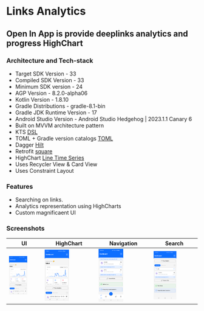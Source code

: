 # Links Analytics

## Open In App is provide deeplinks analytics and progress HighChart

### Architecture and Tech-stack
* Target SDK Version - 33
* Compiled SDK Version - 33
* Minimum SDK version - 24
* AGP Version - 8.2.0-alpha06
* Kotlin Version - 1.8.10
* Gradle Distributions - gradle-8.1-bin
* Gradle JDK Runtime Version - 17
* Android Studio Version - Android Studio Hedgehog | 2023.1.1 Canary 6
* Built on MVVM architecture pattern
* KTS [DSL](https://developer.android.com/build/migrate-to-kotlin-dsl)
* TOML + Gradle version catalogs [TOML](https://funkymuse.dev/posts/toml-gradle)
* Dagger [Hilt](https://dagger.dev/hilt)
* Retrofit [square](https://square.github.io/retrofit)
* HighChart [Line Time Series](https://www.highcharts.com/demo/android/line-time-series)
* Uses Recycler View & Card View
* Uses Constraint Layout

### Features
* Searching on links.
* Analytics representation using HighCharts
* Custom magnificaent UI

### Screenshots
 UI | HighChart | Navigation | Search
 --- | --- | --- | --- |
<img src="https://github.com/rahulsinghfaujdar/OpenInAppDemo/blob/master/gradle/Screenshot_20230610_112009.png" width="60%"></img> | <img src="https://github.com/rahulsinghfaujdar/OpenInAppDemo/blob/master/gradle/Screenshot_20230610_112009.png" width="50%"></img> | <img src="https://github.com/rahulsinghfaujdar/OpenInAppDemo/blob/master/gradle/Screenshot_20230610_123625.png" width="50%"></img> | <img src="https://github.com/rahulsinghfaujdar/OpenInAppDemo/blob/master/gradle/Screenshot_20230610_112046.png" width="55%"></img>
